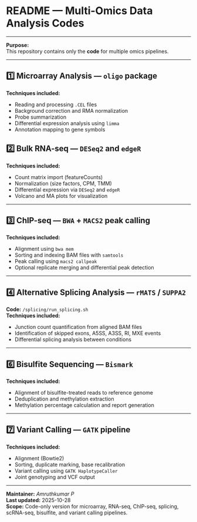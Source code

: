 # README — Multi-Omics Data Analysis Codes
---
**Purpose:**  
This repository contains only the **code** for multiple omics pipelines.  
  

---

## 1️⃣ Microarray Analysis — `oligo` package


**Techniques included:**
- Reading and processing `.CEL` files  
- Background correction and RMA normalization  
- Probe summarization  
- Differential expression analysis using `limma`  
- Annotation mapping to gene symbols  


## 2️⃣ Bulk RNA-seq — `DESeq2` and `edgeR`

 
**Techniques included:**
- Count matrix import (featureCounts)  
- Normalization (size factors, CPM, TMM)  
- Differential expression via `DESeq2` and `edgeR`  
- Volcano and MA plots for visualization  



---

## 3️⃣ ChIP-seq — `BWA` + `MACS2` peak calling


**Techniques included:**
- Alignment using `bwa mem`  
- Sorting and indexing BAM files with `samtools`  
- Peak calling using `macs2 callpeak`  
- Optional replicate merging and differential peak detection  


---

## 4️⃣ Alternative Splicing Analysis — `rMATS` / `SUPPA2`

**Code:** `/splicing/run_splicing.sh`  
**Techniques included:**
- Junction count quantification from aligned BAM files  
- Identification of skipped exons, A5SS, A3SS, RI, MXE events  
- Differential splicing analysis between conditions  

---


## 6️⃣ Bisulfite Sequencing — `Bismark`


**Techniques included:**
- Alignment of bisulfite-treated reads to reference genome  
- Deduplication and methylation extraction  
- Methylation percentage calculation and report generation  


---

## 7️⃣ Variant Calling — `GATK` pipeline
  
**Techniques included:**
- Alignment (Bowtie2)  
- Sorting, duplicate marking, base recalibration  
- Variant calling using `GATK HaplotypeCaller`  
- Joint genotyping and VCF output  
---



**Maintainer:** *Amruthkumar P*  
**Last updated:** 2025-10-28  
**Scope:** Code-only version for microarray, RNA-seq, ChIP-seq, splicing, scRNA-seq, bisulfite, and variant calling pipelines.  
